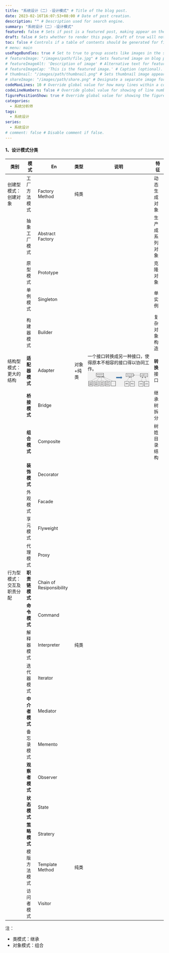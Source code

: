 ```yaml
---
title: "系统设计（二）-设计模式" # Title of the blog post.
date: 2023-02-16T16:07:53+08:00 # Date of post creation.
description: "" # Description used for search engine.
summary: "系统设计（二）-设计模式"
featured: false # Sets if post is a featured post, making appear on the home page side bar.
draft: false # Sets whether to render this page. Draft of true will not be rendered.
toc: false # Controls if a table of contents should be generated for first-level links automatically.
# menu: main
usePageBundles: true # Set to true to group assets like images in the same folder as this post.
# featureImage: "/images/path/file.jpg" # Sets featured image on blog post.
# featureImageAlt: 'Description of image' # Alternative text for featured image.
# featureImageCap: 'This is the featured image.' # Caption (optional).
# thumbnail: "/images/path/thumbnail.png" # Sets thumbnail image appearing inside card on homepage.
# shareImage: "/images/path/share.png" # Designate a separate image for social media sharing.
codeMaxLines: 10 # Override global value for how many lines within a code block before auto-collapsing.
codeLineNumbers: false # Override global value for showing of line numbers within code block.
figurePositionShow: true # Override global value for showing the figure label.
categories:
  - 系统分析师
tags:
  - 系统设计
series:
  - 系统设计
# comment: false # Disable comment if false.
---
```


#### 1、设计模式分类

|类别|模式|En|类型|说明|特征|
|-|-|-|-|-|-|
|创建型模式：创建对象|工厂方法模式|Factory Method|纯类||动态生成对象|
||抽象工厂模式|Abstract Factory|||生产成系列对象|
||原型模式|Prototype|||克隆对象|
||单例模式|Singleton|||单实例|
||构建器模式|Builder|||复杂对象构造|
|结构型模式：更大的结构|**适配器模式**|Adapter|对象+纯类|一个接口转换成另一种接口，使得原本不相容的接口得以协同工作。![适配器模式](adapter.jpg)|**转换**接口|
||**桥接模式**|Bridge|||继承树拆分|
||**组合模式**|Composite|||树姓目录结构|
||**装饰模式**|Decorator||||
||外观模式|Facade||||
||享元模式|Flyweight||||
||代理模式|Proxy||||
|行为型模式：交互及职责分配|**职责链模式**|Chain of Resiponsibility||||
||**命令模式**|Command||||
||解释器模式|Interpreter|纯类|||
||迭代器模式|Iterator||||
||**中介者模式**|Mediator||||
||备忘录模式|Memento||||
||**观察者模式**|Observer||||
||**状态模式**|State||||
||**策略模式**|Stratery||||
||模版方法模式|Template Method|纯类|||
||访问者模式|Visitor||||

注：
- 类模式：继承
- 对象模式：组合


